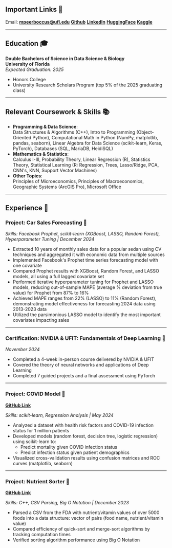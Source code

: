 ## Important Links 🤝
Email: **mpeerboccus@ufl.edu**
**[Github](https://github.com/marcuspeerboccus)**
**[LinkedIn](https://www.linkedin.com/in/marcus-peerboccus-52086a1b8/)**
**[HuggingFace](https://huggingface.co/marcuspeerboccus)**
**[Kaggle](https://www.kaggle.com/marcusp03)**

---

## Education 🎓
**Double Bachelors of Science in Data Science & Biology**  
**University of Florida**  
*Expected Graduation: 2025*  

- Honors College  
- University Research Scholars Program (top 5% of the 2025 graduating class)

---

## Relevant Coursework & Skills 📚
- **Programming & Data Science**:  
  Data Structures & Algorithms (C++), Intro to Programming (Object-Oriented Python), Computational Math in Python (NumPy, matplotlib, pandas, seaborn), Linear Algebra for Data Science (scikit-learn, Keras, PyTorch), Databases (SQL, MariaDB, HeidiSQL)
- **Mathematics & Statistics**:  
  Calculus I-III, Probability Theory, Linear Regression (R), Statistics Theory, Statistical Learning (R: Regression, Trees, Lasso/Ridge, PCA, CNN's, KNN, Support Vector Machines)
- **Other Topics**:  
  Principles of Microeconomics, Principles of Macroeconomics, Geographic Systems (ArcGIS Pro), Microsoft Office  

---

## Experience 🔨

### Project: Car Sales Forecasting 🚗  
*Skills: Facebook Prophet, scikit-learn (XGBoost, LASSO, Random Forest), Hyperparameter Tuning | December 2024*  
- Extracted 10 years of monthly sales data for a popular sedan using CV techniques and aggregated it with economic data from multiple sources  
- Implemented Facebook's Prophet time series forecasting model with one covariate  
- Compared Prophet results with XGBoost, Random Forest, and LASSO models, all using a full lagged covariate set  
- Performed iterative hyperparameter tuning for Prophet and LASSO models, reducing out-of-sample MAPE (average % deviation from true value) for Prophet from 87% to 16%  
- Achieved MAPE ranges from 22% (LASSO) to 11% (Random Forest), demonstrating model effectiveness for forecasting 2024 data using 2013-2023 data 
- Utilized the parsimonious LASSO model to identify the most important covariates impacting sales  

---

### Certification: NVIDIA & UFIT: Fundamentals of Deep Learning 🧠
*November 2024*  
- Completed a 4-week in-person course delivered by NVIDIA & UFIT
- Covered the theory of neural networks and applications of Deep Learning
- Completed 7 guided projects and a final assessment using PyTorch  

---

### Project: COVID Model 🦠
**[GitHub Link](https://github.com/marcuspeerboccus/COVID-19-Analysis)**

*Skills: scikit-learn, Regression Analysis | May 2024*  
- Analyzed a dataset with health risk factors and COVID-19 infection status for 1 million patients
- Developed models (random forest, decision tree, logistic regression) using scikit-learn to:
  - Predict mortality given COVID infection status
  - Predict infection status given patient demographics  
- Visualized cross-validation results using confusion matrices and ROC curves (matplotlib, seaborn)  

---

### Project: Nutrient Sorter 🍏
**[GitHub Link](https://github.com/ShreyasKodela/Project3_Group20)**

*Skills: C++, CSV Parsing, Big O Notation | December 2023*  
- Parsed a CSV from the FDA with nutrient/vitamin values of over 5000 foods into a data structure: vector of pairs (food name, nutrient/vitamin value)  
- Compared efficiency of quick-sort and merge-sort algorithms by tracking computation times  
- Verified sorting algorithm performance using Big O Notation  




